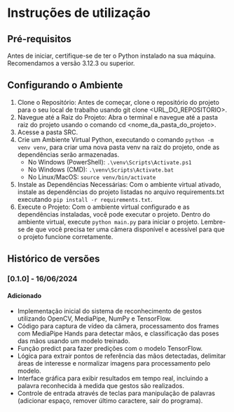 # Instruções de utilização

## Pré-requisitos

Antes de iniciar, certifique-se de ter o Python instalado na sua máquina. Recomendamos a versão 3.12.3 ou superior.

## Configurando o Ambiente

1. Clone o Repositório: Antes de começar, clone o repositório do projeto para o seu local de trabalho usando git clone <URL_DO_REPOSITORIO>.
2. Navegue até a Raiz do Projeto: Abra o terminal e navegue até a pasta raiz do projeto usando o comando cd <nome_da_pasta_do_projeto>.
3. Acesse a pasta SRC.
4. Crie um Ambiente Virtual Python, executando o comando `python -m venv venv`, para criar uma nova pasta venv na raiz do projeto, onde as dependências serão armazenadas.
   - No Windows (PowerShell): `.\venv\Scripts\Activate.ps1`
   - No Windows (CMD): `.\venv\Scripts\Activate.bat`
   - No Linux/MacOS: `source venv/bin/activate`
5. Instale as Dependências Necessárias: Com o ambiente virtual ativado, instale as dependências do projeto listadas no arquivo requirements.txt executando `pip install -r requirements.txt`.
6. Execute o Projeto: Com o ambiente virtual configurado e as dependências instaladas, você pode executar o projeto. Dentro do ambiente virtual, execute `python main.py` para iniciar o projeto. Lembre-se de que você precisa ter uma câmera disponível e acessível para que o projeto funcione corretamente.

## Histórico de versões

### [0.1.0] - 16/06/2024

#### Adicionado

- Implementação inicial do sistema de reconhecimento de gestos utilizando OpenCV, MediaPipe, NumPy e TensorFlow.
- Código para captura de vídeo da câmera, processamento dos frames com MediaPipe Hands para detectar mãos, e classificação das poses das mãos usando um modelo treinado.
- Função predict para fazer predições com o modelo TensorFlow.
- Lógica para extrair pontos de referência das mãos detectadas, delimitar áreas de interesse e normalizar imagens para processamento pelo modelo.
- Interface gráfica para exibir resultados em tempo real, incluindo a palavra reconhecida à medida que gestos são realizados.
- Controle de entrada através de teclas para manipulação de palavras (adicionar espaço, remover último caractere, sair do programa).
